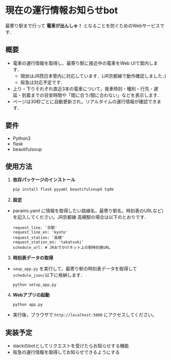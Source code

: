 # 現在の運行情報お知らせbot
最寄り駅まで行って **電車が出んしゃ！** となることを防ぐためのWebサービスです．

## 概要

- 電車の運行情報を取得し、最寄り駅に接近中の電車をWeb UIで案内します．
    - 現状はJR西日本管内に対応しています．(JR京都線で動作確認しました．)
    - 阪急は対応予定です．
- 上り・下りそれぞれ直近3本の電車について，発車時刻・種別・行先・遅延・到着までの目安時間や「間に合う/間に合わない」などを表示します．
- ページは30秒ごとに自動更新され，リアルタイムの運行情報が確認できます．

## 要件
- Python3
- flask
- beautifulsoup

## 使用方法
1. **依存パッケージのインストール**
   ```bash
   pip install flask pyyaml beautifulsoup4 tqdm
   ```

2. **設定**
- params.yaml に情報を取得したい路線名，最寄り駅名，時刻表のURLなど）を記入してください。JR京都線 高槻駅の場合は以下のとおりです．
    ```
    request_line: '京都'
    request_line_en: 'kyoto'
    request_station: '高槻'
    request_station_en: 'takatsuki'
    schedule_url: # JRおでかけネット上の駅時刻表URL
    ```

3. **時刻表データの取得**
- `seup_app.py` を実行して，最寄り駅の時刻表データを取得して`schedule_json/`以下に格納します．
    ```
    python setup_app.py
    ```

4. **Webアプリの起動**
    ```
    python app.py
    ```
- 実行後，ブラウザで `http://localhost:5000` にアクセスしてください。

## 実装予定
- slackのbotとしてリクエストを受けたらお知らせする機能
- 阪急の運行情報を取得してお知らせできるようにする
